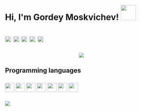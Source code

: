 
<h1> Hi, I'm Gordey Moskvichev! <img src="http://i.piccy.info/i9/86e928ecfd4eac3881c79d0e4ec2d60e/1604850759/77114/1389629/84163Snymok_ekrana_2020_11_08_v_18_57_56.png" width="50"><h1>
<p>
    <a href="https://vk.com/id219052655" alt="Vkontakte"><img src="http://i.piccy.info/i9/0189d6ae0d8358ac45be8e531964bbc4/1604854045/10646/1389629/vk.png" width="20"></a>
    <a href="https://t.me/gordeyms" alt="Telegram"><img src="http://i.piccy.info/i9/e5341ace660b14871c5654806471b2c3/1604853728/15432/1389629/37799telegram.png" width="20"></a>
    <a href="https://join.skype.com/invite/fcz8eNJbUb5p" alt="Skype"><img src="http://i.piccy.info/i9/a42f62beb666248380caeed25468ea32/1604854121/17392/1389629/9511skype.png" width="20"></a>
    <a href="https://wa.me/79687975261/" alt="Whatsapp"><img src="http://i.piccy.info/i9/e4bf1583c2ba8ae52863de4dc1367d55/1604854159/18262/1389629/whatsapp.png" width="20"></a>
    <a href="mailto:gordey.moskvichev@gmail.com" alt="Email"><img src="http://i.piccy.info/i9/f6cf9885ab9384c6f1a4dec2ba31fa10/1604854653/5050/1389629/gmail_logo.png" width="20"></a>
 <p>
 <div align="center">
	<img src="https://github.com/FunctionalGordun/FunctionalGordun/blob/main/2.gif">
</div>
<h2>Programming languages<h2>
        <img src="http://i.piccy.info/i9/9cecb416b0e3323928958bcb9c75dc92/1604855994/24758/1389629/c.png" width="30">
        <img src="http://i.piccy.info/i9/5162ca42b0d170e13745e691746ed98b/1604856026/29965/1389629/37897c_1_.png"
             width="30">
        <img src="http://i.piccy.info/i9/2324934fef034b6ae4a4f4779ce6ff2d/1604856061/21008/1389629/php.png" width="30">
        <img src="http://i.piccy.info/i9/ed77024433fe1abeab2f87aabcc78732/1604856083/21271/1389629/html_5.png" width="30">
        <img src="http://i.piccy.info/i9/3e7e93fed8a913638df717e3c6984359/1604856115/20979/1389629/css.png" width="30">
        <img src="http://i.piccy.info/i9/81594c5883cbabf2e1f62c56b6318c30/1604856136/20062/1389629/javascript.png" width="30">
        <img src="http://i.piccy.info/i9/ecadfc32a3f9153830c8ac62dc7a4e8a/1604856155/28778/1389629/gnu_bash.png" width="30">
<div class="codewar">
<br>
<img src="https://www.codewars.com/users/Gordun/badges/small" >
</div>
<!--
